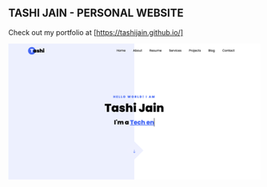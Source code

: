 ## TASHI JAIN - PERSONAL WEBSITE

Check out my portfolio at [https://tashijain.github.io/]

![Website Screenshot](images/website.png)
